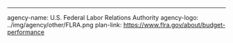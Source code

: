 ---
agency-name: U.S. Federal Labor Relations Authority
agency-logo: ../img/agency/other/FLRA.png
plan-link: https://www.flra.gov/about/budget-performance
